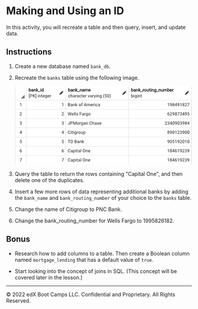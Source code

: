 # Making and Using an ID

In this activity, you will recreate a table and then query, insert, and update data.

## Instructions

1. Create a new database named `bank_db`.

2. Recreate the `banks` table using the following image.

    ![banks.png](Images/banks.png)

3. Query the table to return the rows containing "Capital One", and then delete one of the duplicates.

4. Insert a few more rows of data representing additional banks by adding the `bank_name` and `bank_routing_number` of your choice to the `banks` table.

5. Change the name of Citigroup to PNC Bank.

6. Change the bank_routing_number for Wells Fargo to 1995826182.

## Bonus

* Research how to add columns to a table. Then create a Boolean column named `mortgage_lending` that has a default value of `true`.

* Start looking into the concept of joins in SQL. (This concept will be covered later in the lesson.)

---

© 2022 edX Boot Camps LLC. Confidential and Proprietary. All Rights Reserved.
